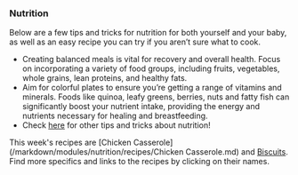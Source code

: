 ### Nutrition

Below are a few tips and tricks for nutrition for both yourself and your baby, as well as an easy recipe you can try if you aren’t sure what to cook. 

* Creating balanced meals is vital for recovery and overall health. Focus on incorporating a variety of food groups, including fruits, vegetables, whole grains, lean proteins, and healthy fats.
* Aim for colorful plates to ensure you’re getting a range of vitamins and minerals. Foods like quinoa, leafy greens, berries, nuts and fatty fish can significantly boost your nutrient intake, providing the energy and nutrients necessary for healing and breastfeeding.
* Check [here](https://www.mayoclinic.org/healthy-lifestyle/infant-and-toddler-health/in-depth/breastfeeding-nutrition/art-20046912) for other tips and tricks about nutrition! 

This week's recipes are [Chicken Casserole](/markdown/modules/nutrition/recipes/Chicken Casserole.md) and 
[Biscuits](/markdown/modules/nutrition/recipes/Biscuits.md). Find more specifics and links to the recipes by clicking on their names.
